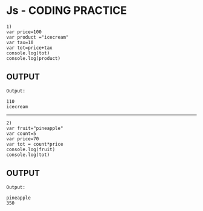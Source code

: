 # Js - CODING PRACTICE

```
1)
var price=100
var product ="icecream"
var tax=10
var tot=price+tax
console.log(tot)
console.log(product)
```
## OUTPUT
```
Output:

110
icecream
```
_________________________________________________________________________
```
2)
var fruit="pineapple"
var count=5
var price=70
var tot = count*price
console.log(fruit)
console.log(tot)
```
## OUTPUT
```
Output:

pineapple
350
```

